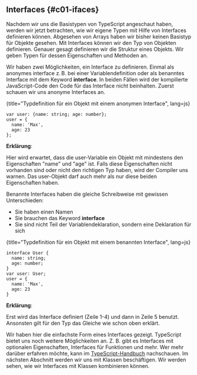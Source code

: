 ## Interfaces {#c01-ifaces}

Nachdem wir uns die Basistypen von TypeScript angeschaut haben, werden wir jetzt betrachten, wie wir eigene Typen mit Hilfe von Interfaces definieren können.
Abgesehen von Arrays haben wir bisher keinen Basistyp für Objekte gesehen.
Mit Interfaces können wir den Typ von Objekten definieren.
Genauer gesagt definieren wir die Struktur eines Objekts.
Wir geben Typen für dessen Eigenschaften und Methoden an.

Wir haben zwei Möglichkeiten, ein Interface zu definieren.
Einmal als anonymes interface z. B. bei einer Variablendefinition oder als benanntes Interface mit dem Keyword __interface__.
In beiden Fällen wird der kompilierte JavaScript-Code den Code für das Interface nicht beinhalten.
Zuerst schauen wir uns anonyme Interfaces an.

{title="Typdefinition für ein Objekt mit einem anonymen Interface", lang=js}
```
var user: {name: string; age: number};
user = {
  name: 'Max',
  age: 23
};
```

__Erklärung__:

Hier wird erwartet, dass die user-Variable ein Objekt mit mindestens den Eigenschaften "name" und "age" ist.
Falls diese Eigenschaften nicht vorhanden sind oder nicht den richtigen Typ haben, wird der Compiler uns warnen.
Das user-Objekt darf auch mehr als nur diese beiden Eigenschaften haben.

Benannte Interfaces haben die gleiche Schreibweise mit gewissen Unterschieden:


* Sie haben einen Namen
* Sie brauchen das Keyword __interface__
* Sie sind nicht Teil der Variablendeklaration, sondern eine Deklaration für sich

{title="Typdefinition für ein Objekt mit einem benannten Interface", lang=js}
```
interface User {
  name: string;
  age: number;
}
var user: User;
user = {
  name: 'Max',
  age: 23
}
```

__Erklärung__:

Erst wird das Interface definiert (Zeile 1-4) und dann in Zeile 5 benutzt. Ansonsten gilt für den Typ das Gleiche wie schon oben erklärt.

Wir haben hier die einfachste Form eines Interfaces gezeigt. TypeScript bietet uns noch weitere Möglichkeiten an.
Z. B. gibt es Interfaces mit optionalen Eigenschaften, Interfaces für Funktionen und mehr.
Wer mehr darüber erfahren möchte, kann im [TypeScript-Handbuch](https://www.typescriptlang.org/docs/handbook/interfaces.html) nachschauen.
Im nächsten Abschnitt werden wir uns mit Klassen beschäftigen. Wir werden sehen, wie wir Interfaces mit Klassen kombinieren können.

